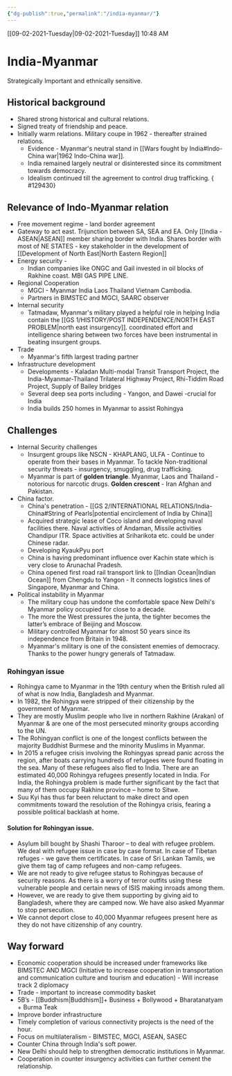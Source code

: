 ```yaml
---
{"dg-publish":true,"permalink":"/india-myanmar/"}
---
```


[[09-02-2021-Tuesday\|09-02-2021-Tuesday]]  10:48 AM

# India-Myanmar
Strategically Important and ethnically sensitive.
## Historical background
- Shared strong historical and cultural relations.
- Signed treaty of friendship and peace.
- Initially warm relations. Military coupe in 1962 - thereafter strained relations. 
	- Evidence - Myanmar's neutral stand in [[Wars fought by India#Indo-China war\|1962 Indo-China war]]. 
	- India remained largely neutral or disinterested since its commitment towards democracy.
	- Idealism continued till the agreement to control drug trafficking.
{ #129430}


## Relevance of Indo-Myanmar relation
- Free movement regime - land border agreement
- Gateway to act east. Trijunction between SA, SEA and EA. Only [[India - ASEAN\|ASEAN]] member sharing border with India. Shares border with most of NE STATES - key stakeholder in the development of [[Development of North East\|North Eastern Region]]
- Energy security - 
	- Indian companies like ONGC and Gail invested in oil blocks of Rakhine coast. MBI GAS PIPE LINE.
- Regional Cooperation
	- MGCI - Myanmar India Laos Thailand Vietnam Cambodia.
	- Partners in BIMSTEC and MGCI, SAARC observer
- Internal security
	- Tatmadaw, Myanmar's military played a helpful role in helping India contain the [[GS 1/HISTORY/POST INDEPENDENCE/NORTH EAST PROBLEM\|north east insurgency]]. coordinated effort and intelligence sharing between two forces have been instrumental in beating insurgent groups.
- Trade
	- Myanmar's fifth largest trading partner
- Infrastructure development
	- Developments - Kaladan Multi-modal Transit Transport Project, the India-Myanmar-Thailand Trilateral Highway Project, Rhi-Tiddim Road Project, Supply of Bailey bridges
	- Several deep sea ports including - Yangon, and Dawei -crucial for India
	- India builds 250 homes in Myanmar to assist Rohingya

## Challenges 
- Internal Security challenges
	- Insurgent groups like NSCN - KHAPLANG, ULFA - Continue to operate from their bases in Myanmar. To tackle Non-traditional security threats - insurgency, smuggling, drug trafficking.
	- Myanmar is part of **golden triangle**. Myanmar, Laos and Thailand - notorious for narcotic drugs. **Golden crescent** - Iran Afghan and Pakistan.
- China factor.
	- China's penetration - [[GS 2/INTERNATIONAL RELATIONS/India-China#String of Pearls\|potential encirclement of India by China]] 
	- Acquired strategic lease of Coco island and developing naval facilities there. Naval activities of Andaman, Missile activities Chandipur ITR. Space activities at Sriharikota etc. could be under Chinese radar.
	- Developing KyaukPyu port
	- China is having predominant influence over Kachin state which is very close to Arunachal Pradesh.
	- China opened first road rail transport link to [[Indian Ocean\|Indian Ocean]] from Chengdu to Yangon - It connects logistics lines of Singapore, Myanmar and China.
- Political instability in Myanmar
	- The military coup has undone the comfortable space New Delhi's Myanmar policy occupied for close to a decade.
	- The more the West pressures the junta, the tighter becomes the latter’s embrace of Beijing and Moscow.
	- Military controlled Myanmar for almost 50 years since its independence from Britain in 1948. 
	- Myanmar's military is one of the consistent enemies of democracy. Thanks to the power hungry generals of Tatmadaw.
### Rohingyan issue 
- Rohingya came to Myanmar in the 19th century when the British ruled all of what is now India, Bangladesh and Myanmar.
- In 1982, the Rohingya were stripped of their citizenship by the government of Myanmar.
- They are mostly Muslim people who live in northern Rakhine (Arakan) of Myanmar & are one of the most persecuted minority groups according to the UN.
- The Rohingyan conflict is one of the longest conflicts between the majority Buddhist Burmese and the minority Muslims in Myanmar.
- In 2015 a refugee crisis involving the Rohingyas spread panic across the region, after boats carrying hundreds of refugees were found floating in the sea. Many of these refugees also fled to India. There are an estimated 40,000 Rohingya refugees presently located in India. For India, the Rohingya problem is made further significant by the fact that many of them occupy Rakhine province – home to Sitwe.
- Suu Kyi has thus far been reluctant to make direct and open commitments toward the resolution of the Rohingya crisis, fearing a possible political backlash at home. 
#### Solution for Rohingyan issue.
- Asylum bill bought by Shashi Tharoor – to deal with refugee problem. We deal with refugee issue in case by case format. In case of Tibetan refuges - we gave them certificates. In case of Sri Lankan Tamils, we give them tag of camp refugees and non-camp refugees.
- We are not ready to give refugee status to Rohingyas because of security reasons. As there is a worry of terror outfits using these vulnerable people and certain news of ISIS making inroads among them.
- However, we are ready to give them supporting by giving aid to Bangladesh, where they are camped now. We have also asked Myanmar to stop persecution. 
- We cannot deport close to 40,000 Myanmar refugees present here as they do not have citizenship of any country.
## Way forward
- Economic cooperation should be increased under frameworks like BIMSTEC AND MGCI (Initiative to increase cooperation in transportation and communication culture and tourism and education) - Will increase track 2 diplomacy
- Trade - important to increase commodity basket
- 5B’s - [[Buddhism\|Buddhism]]+ Business + Bollywood + Bharatanatyam + Burma Teak
- Improve border infrastructure
- Timely completion of various connectivity projects is the need of the hour.
- Focus on multilateralism - BIMSTEC, MGCI, ASEAN, SASEC
- Counter China through India's soft power.
- New Delhi should help to strengthen democratic institutions in Myanmar.
- Cooperation in counter insurgency activities can further cement the relationship.
